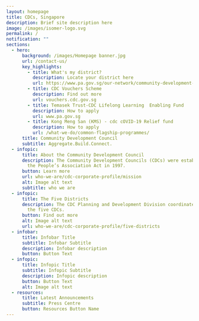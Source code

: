 ```yaml
---
layout: homepage
title: CDCs, Singapore
description: Brief site description here
image: /images/isomer-logo.svg
permalink: /
notification: ""
sections:
  - hero:
      background: /images/Homepage banner.jpg
      url: /contact-us/
      key_highlights:
        - title: What's my district?
          description: Locate your district here
          url: https://www.pa.gov.sg/our-network/community-development-councils
        - title: CDC Vouchers Scheme
          description: Find out more
          url: vouchers.cdc.gov.sg
        - title: Temasek Trust-CDC Lifelong Learning  Enabling Fund
          description: How to apply
          url: www.pa.gov.sg
        - title: Kong Meng San (KMS) - cdc cOVID-19 Relief fund
          description: How to apply
          url: /what-we-do/common-flagship-programmes/
      title: Community Development Council
      subtitle: Aggregate.Build.Connect.
  - infopic:
      title: About the Community Development Council
      description: The Community Development Councils (CDCs) were established under
        the People’s Association Act in 1997.
      button: Learn more
      url: who-we-are/cdc-corporate-profile/mission
      alt: Image alt text
      subtitle: who we are
  - infopic:
      title: The Five Districts
      description: The CDC Planning and Development Division coordinates the work of
        the five CDCs.
      button: Find out more
      alt: Image alt text
      url: who-we-are/cdc-corporate-profile/five-districts
  - infobar:
      title: Infobar Title
      subtitle: Infobar Subtitle
      description: Infobar description
      button: Button Text
  - infopic:
      title: Infopic Title
      subtitle: Infopic Subtitle
      description: Infopic description
      button: Button Text
      alt: Image alt text
  - resources:
      title: Latest Announcements
      subtitle: Press Centre
      button: Resources Button Name
---
```

